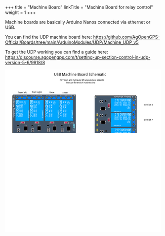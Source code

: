 +++
title = "Machine Board"
linkTitle = "Machine Board for relay control"
weight = 1
+++

Machine boards are basically Arduino Nanos connected via ethernet or USB.

You can find the UDP machine board here:
https://github.com/AgOpenGPS-Official/Boards/tree/main/ArduinoModules/UDP/Machine_UDP_v5

To get the UDP working you can find a guide here:
https://discourse.agopengps.com/t/setting-up-section-control-in-udp-version-5-6/9918/8

![image](../../img/machine-board-schematic.png)
